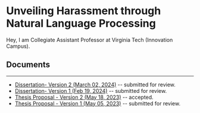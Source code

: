 # Unveiling Harassment through Natural Language Processing

Hey, I am Collegiate Assistant Professor at Virginia Tech (Innovation Campus). 

## Documents
* * *
  * <a href="https://drive.google.com/file/d/1YWlVXafPeO46cc-1ArRdQlquUW-dri8W/view?usp=sharing" target="_blank">Dissertation- Version 2 (March 02, 2024)</a> -- submitted for review.
  * <a href="https://drive.google.com/file/d/1GVZWVfGgxoLWNNOab34QpMHbtUd2mr3q/view?usp=sharing" target="_blank">Dissertation- Version 1 (Feb 19, 2024)</a> -- submitted for review.
  * <a href="https://drive.google.com/file/d/1nnZG9f1_8gMbI0VFI9CKv67NO2E2xrPr/view?usp=sharing" target="_blank">Thesis Proposal - Version 2 (May 18, 2023)</a> -- accepted.
  * <a href="https://drive.google.com/file/d/1Aqd2uM0Ccr3HMOzIvdBgATcsLA4DxzTB/view?usp=sharing" target="_blank">Thesis Proposal - Version 1 (May 05, 2023)</a> -- submitted for review.

